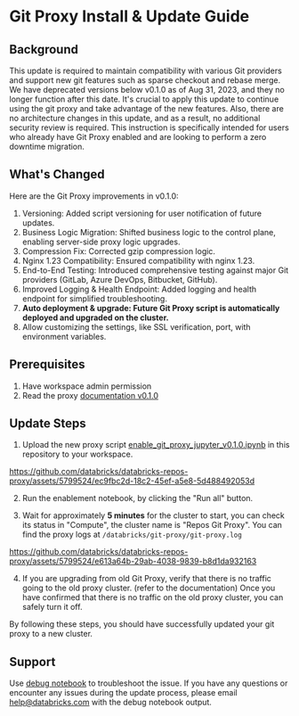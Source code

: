 # Git Proxy Install & Update Guide
## Background
This update is required to maintain compatibility with various Git providers and support new git features such as sparse checkout and rebase merge. 
We have deprecated versions below v0.1.0 as of Aug 31, 2023, and they no longer function after this date.
It's crucial to apply this update to continue using the git proxy and take advantage of the new features. 
Also, there are no architecture changes in this update, and as a result, no additional security review is required. 
This instruction is specifically intended for users who already have Git Proxy enabled and are looking to perform a zero downtime migration.

## What's Changed
Here are the Git Proxy improvements in v0.1.0:

1. Versioning: Added script versioning for user notification of future updates.
2. Business Logic Migration: Shifted business logic to the control plane, enabling server-side proxy logic upgrades.
3. Compression Fix: Corrected gzip compression logic.
4. Nginx 1.23 Compatibility: Ensured compatibility with nginx 1.23.
5. End-to-End Testing: Introduced comprehensive testing against major Git providers (GitLab, Azure DevOps, Bitbucket, GitHub).
6. Improved Logging & Health Endpoint: Added logging and health endpoint for simplified troubleshooting.
7. **Auto deployment & upgrade: Future Git Proxy script is automatically deployed and upgraded on the cluster.**
8. Allow customizing the settings, like SSL verification, port, with environment variables.

## Prerequisites
1. Have workspace admin permission
2. Read the proxy [documentation v0.1.0](https://github.com/databricks/databricks-repos-proxy/blob/v0.1.0/documentations/Git%20Server%20Proxy%20for%20Repos%20Documentation%20v0.1.0.pdf)

## Update Steps
1. Upload the new proxy script [enable_git_proxy_jupyter_v0.1.0.ipynb](https://github.com/databricks/databricks-repos-proxy/blob/v0.1.0/enable_git_proxy_jupyter_v0.1.0.ipynb) 
in this repository to your workspace.


https://github.com/databricks/databricks-repos-proxy/assets/5799524/ec9fbc2d-18c2-45ef-a5e8-5d488492053d


2. Run the enablement notebook, by clicking the "Run all" button.

3. Wait for approximately **5 minutes** for the cluster to start, you can check its status in "Compute", the cluster name is "Repos Git Proxy". You can find the proxy logs at `/databricks/git-proxy/git-proxy.log`


https://github.com/databricks/databricks-repos-proxy/assets/5799524/e613a64b-29ab-4038-9839-b8d1da932163


4. If you are upgrading from old Git Proxy, verify that there is no traffic going to the old proxy cluster. (refer to the documentation) 
Once you have confirmed that there is no traffic on the old proxy cluster, you can safely turn it off.

By following these steps, you should have successfully updated your git proxy to a new cluster.

## Support
Use [debug notebook](https://github.com/databricks/databricks-repos-proxy/blob/v0.1.0/debug_git_proxy_jupyter_v0.1.0.ipynb) to troubleshoot the issue. 
If you have any questions or encounter any issues during the update process, please email help@databricks.com with the debug notebook output.

